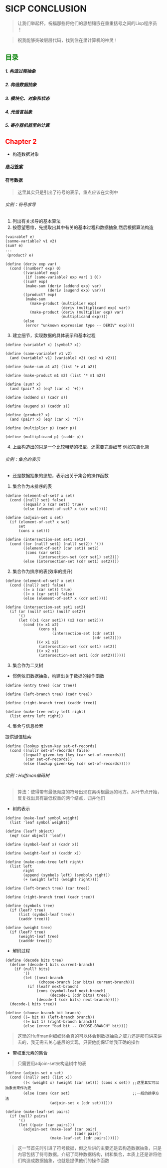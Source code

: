 # **SICP CONCLUSION**

> 让我们举起杯，祝福那些将他们的思想镶嵌在重重括号之间的Lisp程序员 ！

> 祝我能够突破层层代码，找到住在里计算机的神灵！

## **<font color = "green">目录</font>**
##### 1. 构造过程抽象
##### 2. 构造数据抽象
##### 3. 模块化、对象和状态
##### 4. 元语言抽象
##### 5. 寄存器机器里的计算

## **<font color = "red">Chapter 2</font>**
- 构造数据对象

##### [练习答案](https://github.com/dejavudwh/SICP-Exercise)

#### 符号数据

> 这里其实只是引出了符号的表示，重点应该在实例中

###### 实例：符号求导

1. 列出有关求导的基本算法
2. 按愿望思维，先提取出其中有关的基本过程和数据抽象,然后根据算法构造
```
(vairable? e)
(sanme-variable? v1 v2)
(sum? e)
...
（product? e)
```
```
(define (deriv exp var)
  (cond ((number? exp) 0)
        ((variable? exp)
         (if (same-variable? exp var) 1 0))
        ((sum? exp)
         (make-sum (deriv (addend exp) var)
                   (deriv (augend exp) var)))
        ((product? exp)
         (make-sum
           (make-product (multiplier exp)
                         (deriv (multiplicand exp) var))
           (make-product (deriv (multiplier exp) var)
                         (multiplicand exp))))
        (else
         (error "unknown expression type -- DERIV" exp))))
```
3. 建立细节，实现数据的具体表示和基本过程

```
(define (variable? x) (symbol? x))

(define (same-variable? v1 v2)
  (and (variable? v1) (variable? v2) (eq? v1 v2)))

(define (make-sum a1 a2) (list '+ a1 a2))

(define (make-product m1 m2) (list '* m1 m2))

(define (sum? x)
  (and (pair? x) (eq? (car x) '+)))

(define (addend s) (cadr s))

(define (augend s) (caddr s))

(define (product? x)
  (and (pair? x) (eq? (car x) '*)))

(define (multiplier p) (cadr p))

(define (multiplicand p) (caddr p))

```
4. 上面构造出的只是一个比较粗糙的模型，还需要完善细节
  例如完善化简

###### 实例：集合的表示

- 还是数据抽象的思想，表示出关于集合的操作函数

1. 集合作为未排序的表

```
(define (element-of-set? x set)
  (cond ((null? set) false)
        ((equal? x (car set)) true)
        (else (element-of-set? x (cdr set)))))

(define (adjoin-set x set)
  (if (element-of-set? x set)
      set
      (cons x set)))

(define (intersection-set set1 set2)
  (cond ((or (null? set1) (null? set2)) '())
        ((element-of-set? (car set1) set2)
         (cons (car set1)
               (intersection-set (cdr set1) set2)))
        (else (intersection-set (cdr set1) set2))))
```

2. 集合作为排序的表(效率的提升)

```
(define (element-of-set? x set)
  (cond ((null? set) false)
        ((= x (car set)) true)
        ((< x (car set)) false)
        (else (element-of-set? x (cdr set)))))

(define (intersection-set set1 set2)
  (if (or (null? set1) (null? set2))
      '()
      (let ((x1 (car set1)) (x2 (car set2)))
        (cond ((= x1 x2)
               (cons x1
                     (intersection-set (cdr set1)
                                       (cdr set2))))
              ((< x1 x2)
               (intersection-set (cdr set1) set2))
              ((< x2 x1)
               (intersection-set set1 (cdr set2)))))))
```

3. 集合作为二叉树

- 惯例依旧数据抽象，构建出关于数据的操作函数

```
(define (entry tree) (car tree))

(define (left-branch tree) (cadr tree))

(define (right-branch tree) (caddr tree))

(define (make-tree entry left right)
  (list entry left right))

```

4. 集合与信息检索

提供键值检索

```
(define (lookup given-key set-of-records)
  (cond ((null? set-of-records) false)
        ((equal? given-key (key (car set-of-records)))
         (car set-of-records))
        (else (lookup given-key (cdr set-of-records)))))
```

###### 实例：Huffman编码树

> 算法：使得带有最低频度的符号出现在离树根最远的地方。从叶节点开始，反复找出具有最低权重的两个结点，归并他们

- 树的表示

```
(define (make-leaf symbol weight)
  (list 'leaf symbol weight))

(define (leaf? object)
  (eq? (car object) 'leaf))

(define (symbol-leaf x) (cadr x))

(define (weight-leaf x) (caddr x))

(define (make-code-tree left right)
  (list left
        right
        (append (symbols left) (symbols right))
        (+ (weight left) (weight right))))

(define (left-branch tree) (car tree))

(define (right-branch tree) (cadr tree))

(define (symbols tree)
  (if (leaf? tree)
      (list (symbol-leaf tree))
      (caddr tree)))

(define (weight tree)
  (if (leaf? tree)
      (weight-leaf tree)
      (cadddr tree)))
```

- 解码过程

```
(define (decode bits tree)
  (define (decode-1 bits current-branch)
    (if (null? bits)
        '()
        (let ((next-branch
               (choose-branch (car bits) current-branch)))
          (if (leaf? next-branch)
              (cons (symbol-leaf next-branch)
                    (decode-1 (cdr bits) tree))
              (decode-1 (cdr bits) next-branch)))))
  (decode-1 bits tree))

(define (choose-branch bit branch)
  (cond ((= bit 0) (left-branch branch))
        ((= bit 1) (right-branch branch))
        (else (error "bad bit -- CHOOSE-BRANCH" bit))))
```

> 这里的Huffman树细细体会真的可以体会到数据抽象之威力还是那句讲来讲去的，我无需去关心底层的实现，只要他能保证给我正确的操作

- 带权重元素的集合

> 只需要用adjoin-set来构造树中的表

```
(define (adjoin-set x set)
  (cond ((null? set) (list x))
        ((< (weight x) (weight (car set))) (cons x set)) ;;这里其实可以抽象出来作为更
        (else (cons (car set)                            ;;一般的排序方法
                    (adjoin-set x (cdr set))))))

(define (make-leaf-set pairs)
  (if (null? pairs)
      '()
      (let ((pair (car pairs)))
        (adjoin-set (make-leaf (car pair)
                               (cadr pair))
                    (make-leaf-set (cdr pairs))))))
```

> 这一节首先时引进了符号数据，但之后讲的主要还是去构造数据抽象，只是内容包括了符号数据。介绍了两种数据结构，树和集合，本质上还是讲将他们构造成数据抽象，也就是提供他们的操作函数
